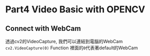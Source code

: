 # Part4 Video Basic with OPENCV
## Connect with WebCam

透過cv2的VideoCapture, 我們可以連結到電腦的WebCam
`cv2.VideoCapture(0)`
Function 裡面的`0`代表著default的WebCam


